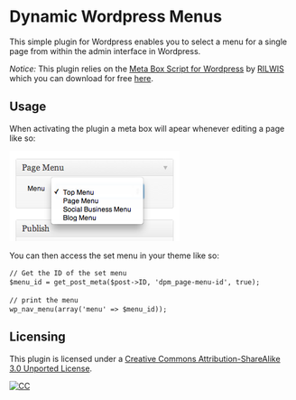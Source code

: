 # Dynamic Wordpress Menus
This simple plugin for Wordpress enables you to select a menu for a 
single page from within the admin interface in Wordpress.

*Notice:* This plugin relies on the 
[Meta Box Script for Wordpress](http://www.deluxeblogtips.com/meta-box-script-for-wordpress/) by 
[RILWIS](http://www.deluxeblogtips.com/) which you can download for free 
[here](http://www.deluxeblogtips.com/meta-box-script-for-wordpress/).

## Usage

When activating the plugin a meta box will apear whenever editing a page like so:

![metabox](https://github.com/ksmandersen/Dynamic-Wordpress-Menus/blob/master/screenshots/metabox.png?raw=true)

You can then access the set menu in your theme like so:

	// Get the ID of the set menu
	$menu_id = get_post_meta($post->ID, 'dpm_page-menu-id', true);
	
	// print the menu
	wp_nav_menu(array('menu' => $menu_id));
	
## Licensing
This plugin is licensed under a [Creative Commons Attribution-ShareAlike 3.0 Unported License](http://creativecommons.org/licenses/by-sa/3.0/).

[![CC](http://i.creativecommons.org/l/by-sa/3.0/88x31.png)](http://creativecommons.org/licenses/by-sa/3.0/)